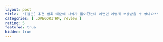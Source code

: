 ```yaml
---
layout: post
title:  "[질문] 추천 발화 때문에 사이가 틀어졌는데 이런건 어떻게 보상받을 수 없나요?"
categories: [ LOVEGORITHM, review ]
rating: 5
featured: true
hidden: true
---
```

